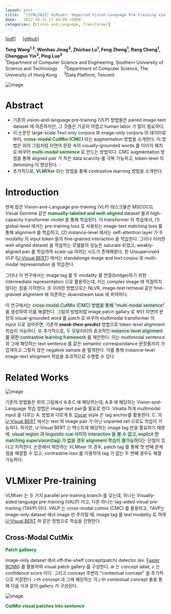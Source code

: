 ```yaml
---
layout: post
title:  "[ICML2022] VLMixer: Unpaired Vision-Language Pre-training via Cross-Modal CutMix"
date:   2022-10-31 17:44:00 +0900
categories: [Vision-and-Language, Transformer]
---
```

[[pdf]](https://arxiv.org/pdf/2206.08919.pdf)  &emsp;
[[github]](https://github.com/ttengwang/VLMixer) <br>

**Teng Wang<sup>1 2</sup>, Wenhao Jinag<sup>3</sup>, Zhichao Lu<sup>1</sup>, Feng Zheng<sup>1</sup>, Rang Cheng<sup>1</sup>, Chengguo Yin<sup>3</sup>, Ping Luo<sup>2</sup>**
<br><sup>1</sup>Department of Computer Science and Engineering, Southern University of Science and Technology  &emsp; <sup>2</sup>Department of Computer Science, The University of Hong Kong &emsp; <sup>3</sup>Data Platform, Tencent

![image](https://user-images.githubusercontent.com/42200027/198969481-c5dcb5e8-fd58-4348-bab7-fb94b34169f7.png)

# Abstract
- 기존의 vision-and-language pre-training (VLP) 방법들은 paired image-text dataset 에 의존하지만, 그 것들은 가공이 어렵고 human labor 가 많이 필요하다. 
- 이 논문은 large-scale Text-only corpora 와 image-only corpora 의 데이터로부터, <span style='color:green;font-weight:bold'> cross-modal CutMix (CMC) </span> 라는 augmentation 방법을 소개한다. 이 방법은 위의 그림처럼 자연어 문장 속의 visually-grounded words 를 이미지 패치로 바꾸어 <span style='color:green;font-weight:bold'> multi-modal sentence </span> 로 만드는 방법이다. CMC augmentation 방법을 통해 aligned pair 가 적은 data scarcity 를 극복 가능하고, token-level 의 denoising 이 향상된다. -
- 추가적으로, <span style='color:green;font-weight:bold'> VLMIXer </span> 라는 방법을 통해 contrastive learning 방법을 소개한다. 

# Introduction 
현재 많은 Vision-and-Language pre-training (VLP) 태스크들은 MSCOCO, Visual Genome 같은 <span style='color:green;font-weight:bold'> manually-labeled and well-aligned </span> dataset 들과 high-capacity transformer model 을 통해 학습된다. 이 transformer 의 학습에서, (1) global-level 에서는 pre-training loss 로 사용되는 image-text matching loss 를 통해 alignment 를 학습하고, (2) instance-level 에서는 self-attention layer 가 두 modality 의 input token 들의 fine-grained interaction 을 학습한다. 그러나 이러한 well-aligned dataset 을 학습하는 모델들의 성능은 saturate 되었고, weakly-aligned pair 를 학습하여 scale-up 하려는 시도가 존재해왔다. 한 Unsupervised VLP ([U-Visual BERT](https://arxiv.org/pdf/2010.12831.pdf)) 에서는 standalonge image and text corpus 로 multi-modal representation 을 학습한다.

그러나 이 연구에서는 image tag 를 두 modality 를 연결(bridge)하기 위한 intermediate representation 으로 활용하는데, 이는 complex image 에 적절하지 않다는 점을 지적한다. 또 이러한 방법으로는 NLVR, image-text retrieval 같은 fine-grained alignment 에 의존하는 downstream task 에 취약하다.

이 연구에서는 <span style='background-color: #dcffe4'> cross-modal CutMix (CMC) 방법을 통해 "multi-modal sentence" </span>를 생성하여 이를 해결한다. 그림의 방법처럼 image patch gallary 로 부터 자연어 문장의 visual-grounded word 를 patch 로 바꾸어 multimodal transformer 의 input 으로 넣어주면, 기존의 ***mask-then-predict*** 방법으로 token-level alignment 학습이 가능하다. 또 추가적으로, 두 모달리티의 효과적인 <span style='background-color: #dcffe4'> instance-level alignment 를 위한 contrastive learning framework </span> 를 제안한다. 이는 multimodal sentence 와 그에 해당하는 text sentence 를 같은 semantic correspondance 문장들끼리 가깝게하고 그렇지 않은 negative sample 을 멀게한다. 이를 통해  instance-level image-text alingment 학습을 효과적으로 수행할 수 있다.

# Related Works 
![image](https://user-images.githubusercontent.com/42200027/198978703-ab8c594b-b89c-4776-81e0-d0168070a6fc.png)

기존의 방법들은 위의 그림에서 A.B.C 에 해당하는데, A.B 에 해당하는 Vision-and-Language 학습 방법은 image-text pair를 필요로 한다. Vinalla 하게 multimodal input 을 다루는 A. 방법과 다르게 B. [Oscar](https://arxiv.org/abs/2004.06165) style 은 tag anchor를 활용한다. C. 의 [U-Visual BERT](https://arxiv.org/pdf/2010.12831.pdf) 에서는 text 와 image pair 가 아닌 unpaired set 으로도 학습이 가능하다. 하지만, U-Visual BERT 는 텍스트에 해당하는 image tag 만을 활요하기 때문에, <span style='background-color: #dcffe4'> visual region 과 linguistic cue 사이의 interaction 을 볼 수 없고, explicit 한 matching supervision(tag) 가 없을 경우 alignment 학습이 불가능하다</span>는 단점이 있다고 지적한다. 논문에서 제안하는 VLMIxer 의 경우, patch tag 를 통해 첫 번째 문제점을 해결할 수 있고, contrastive loss 를 이용하여 tag 가 없는 두 번째 경우도 해결 가능하다.

# VLMixer Pre-training
VLMIxer 는 두 가지 parallel pre-training branch 를 갖는데, 하나는 Visually-aided language pre-training (VALP) 이고, 다른 하나는 tag-aided visual pre-training (TAVP) 이다. VALP 는 cross-modal cutmix (CMC) 를 활용하고, TAVP는 image-only dataset 에서 image 만 주어질 때, image tag 를 text modality 로 하여 [U-Visual BERT](https://arxiv.org/pdf/2010.12831.pdf) 와 같은 방법으로 학습을 진행한다.

## Cross-Modal CutMix 
<span style='color:green;font-weight:bold'> Patch gallaery </span>

image-only dataset 에서 off-the-shelf concept(patch) detector (ex. [Faster RCNN](https://arxiv.org/pdf/1506.01497.pdf)) 를 활용하여 visual patch gallery 를 구성한다. *w* 는 concept label, *c* 는 confidence score 이다. 그리고 concept 주변의 "contextual concept" 을 추가적으로 저장한다. *i*-th concept 과 그에 해당하는 각 *j*-th contextual concept 들을 통해 다음 식과 같이 gallery 가 구성된다. 

![image](https://user-images.githubusercontent.com/42200027/198982844-c6ace1cf-5b02-42dc-b4ee-9b432be922ff.png)

<span style='color:green;font-weight:bold'> CutMix visual patches into sentence </span>

